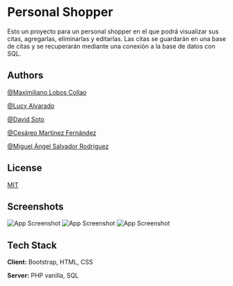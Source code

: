 
# Personal Shopper

Esto un proyecto para un personal shopper en el que podrá visualizar sus citas, agregarlas, 
eliminarlas y editarlas. Las citas se guardarán en una base de citas y se recuperarán mediante una 
conexión a la base de datos con SQL.




## Authors

  [@Maximiliano Lobos Collao](https://github.com/Mlobos1111)
  
  [@Lucy Alvarado ](https://github.com/lucyalvarado4692)

  [@David Soto ](https://github.com/JDDeveloper1)

  [@Cesáreo Martínez Fernández ](https://github.com/cesar1971)

  [@Miguel Ángel Salvador Rodríguez ](https://github.com/miguelsalvadorrguez85)



  
  
  


## License

[MIT](https://choosealicense.com/licenses/mit/)


## Screenshots

![App Screenshot](https://i.postimg.cc/bNRN5Jjc/add-shopper.png)
![App Screenshot](https://i.postimg.cc/D0HdkgG0/customer-List.png)
![App Screenshot](https://i.postimg.cc/wvBh1Pc3/edit-Shopper.png)


## Tech Stack

**Client:** Bootstrap, HTML, CSS

**Server:** PHP vanilla, SQL
